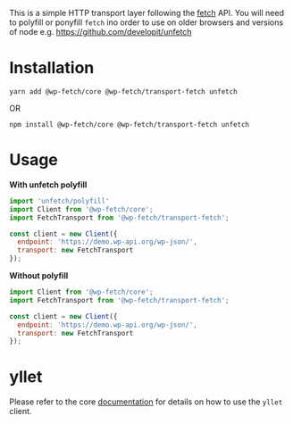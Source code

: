 This is a simple HTTP transport layer following the [fetch](https://developer.mozilla.org/en-US/docs/Web/API/Fetch_API) API. You will need to polyfill or ponyfill `fetch` ino order to use on older browsers and versions of node e.g. https://github.com/developit/unfetch

# Installation

`yarn add @wp-fetch/core @wp-fetch/transport-fetch unfetch`

OR

`npm install @wp-fetch/core @wp-fetch/transport-fetch unfetch`

# Usage

**With unfetch polyfill**
```javascript
import 'unfetch/polyfill'
import Client from '@wp-fetch/core';
import FetchTransport from '@wp-fetch/transport-fetch';

const client = new Client({
  endpoint: 'https://demo.wp-api.org/wp-json/',
  transport: new FetchTransport
});
```

**Without polyfill**
```javascript
import Client from '@wp-fetch/core';
import FetchTransport from '@wp-fetch/transport-fetch';

const client = new Client({
  endpoint: 'https://demo.wp-api.org/wp-json/',
  transport: new FetchTransport
});
```

# yllet

Please refer to the core [documentation](https://github.com/wp-fetch/wp-fetch) for details on how to use the `yllet` client.